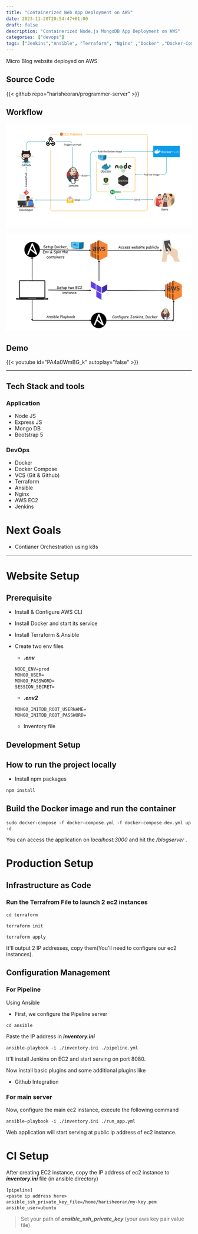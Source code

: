 ```yaml
---
title: "Containerized Web App Deployment on AWS"
date: 2023-11-20T20:54:47+01:00
draft: false
description: "Containerized Node.js MongoDB App Deployment on AWS"
categories: ["devops"]
tags: ["Jenkins","Ansible", "Terraform", "Nginx" ,"Docker" ,"Docker-Compose", "EC2", "S3", "Dynamo DB" ]
---
```


Micro Blog website deployed on AWS

## Source Code
{{< github repo="harisheoran/programmer-server" >}}

## Workflow
![](featured.png)

![](workflow2.png)

## Demo
{{< youtube id="PA4a0WmBG_k" autoplay="false" >}}

---

## Tech Stack and tools

### Application
- Node JS
- Express JS
- Mongo DB
- Bootstrap 5

### DevOps
- Docker
- Docker Compose
- VCS (Git & Github)
- Terraform
- Ansible
- Nginx
- AWS EC2
- Jenkins

# Next Goals
- Contianer Orchestration using k8s

---
# Website Setup

## Prerequisite
- Install & Configure AWS CLI
- Install Docker and start its service
- Install Terraform & Ansible
- Create two env files

    - ***.env***
    ```
    NODE_ENV=prod
    MONGO_USER=
    MONGO_PASSWORD=
    SESSION_SECRET=
    ```
    - ***.env2***

    ```
    MONGO_INITDB_ROOT_USERNAME=
    MONGO_INITDB_ROOT_PASSWORD=
    ```

    - Inventory file


## Development Setup

## How to run the project locally
- Install npm packages
```
npm install
```

## Build the Docker image and run the container

```
sudo docker-compose -f docker-compose.yml -f docker-compose.dev.yml up -d
```

You can access the application on _localhost:3000_
and hit the _/blogserver_ .

# Production Setup

## Infrastructure as Code
### Run the Terrafrom File to launch 2 ec2 instances

```
cd terraform
```
```
terraform init
```

```
terraform apply
```

It'll output 2 IP addresses, copy them(You'll need to configure our ec2 instances).

## Configuration  Management

### For Pipeline
Using Ansible
- First, we configure the Pipeline server

```
cd ansible
```
Paste the IP address in ***inventory.ini***

```
ansible-playbook -i ./inventory.ini ./pipeline.yml

```
It'll install Jenkins on EC2 and start serving on port 8080.

Now install basic plugins and some additional plugins like
- Github Integration


### For main server
Now, configure the main ec2 instance, execute the following command
```
ansible-playbook -i ./inventory.ini ./run_app.yml

```

Web application will start serving at public ip address of ec2 instance.

# CI Setup

After creating EC2 instance, copy the IP address of ec2 instance to ***inventory.ini*** file (in ansible directory)
```
[pipeline]
<paste ip address here> ansible_ssh_private_key_file=/home/harisheoran/my-key.pem ansible_user=ubuntu
```

> Set your path of ***ansible_ssh_private_key*** (your aws key pair value file)
